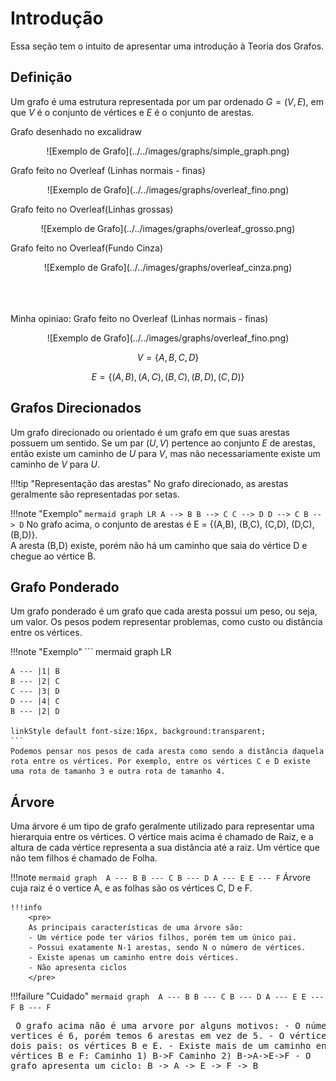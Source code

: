 # Introdução

Essa seção tem o intuito de apresentar uma introdução à Teoria dos Grafos.

## Definição
Um grafo é uma estrutura representada por um par ordenado $G = (V, E)$, em que $V$ é o conjunto de vértices 
e $E$ é o conjunto de arestas.

Grafo desenhado no excalidraw
<center> 
    ![Exemplo de Grafo](../../images/graphs/simple_graph.png)
</center>

Grafo feito no Overleaf (Linhas normais - finas)
<center> 
    ![Exemplo de Grafo](../../images/graphs/overleaf_fino.png)
</center>

Grafo feito no Overleaf(Linhas grossas)
<center> 
    ![Exemplo de Grafo](../../images/graphs/overleaf_grosso.png)
</center>

Grafo feito no Overleaf(Fundo Cinza)
<center> 
    ![Exemplo de Grafo](../../images/graphs/overleaf_cinza.png)
</center>

<br><br><br>
Minha opiniao:
Grafo feito no Overleaf (Linhas normais - finas)
<center> 
    ![Exemplo de Grafo](../../images/graphs/overleaf_fino.png)
</center>

$$
    V = \{A, B, C, D\}
$$

$$
    E = \{
            (A, B), (A, C),
            (B, C), (B, D),
            (C, D)
        \}
$$

## Grafos Direcionados
Um grafo direcionado ou orientado é um grafo em que suas arestas possuem um sentido.
Se um par $(U,V)$ pertence ao conjunto $E$ de arestas, então existe um caminho de $U$ para $V$,
mas não necessariamente existe um caminho de $V$ para $U$.

!!!tip "Representação das arestas"
    No grafo direcionado, as arestas geralmente são representadas por setas. 

!!!note "Exemplo"
    ``` mermaid
    graph LR
    A --> B
    B --> C
    C --> D
    D --> C
    B --> D
    ```
    No grafo acima, o conjunto de arestas é E = {(A,B), (B,C), (C,D), (D,C), (B,D)}.
    <br>
    A aresta (B,D) existe, porém não há um caminho que saia do vértice D e chegue ao vértice B.

## Grafo Ponderado
Um grafo ponderado é um grafo que cada aresta possui um peso, ou seja, um valor. Os pesos podem representar problemas, como custo ou distância entre os vértices.

!!!note "Exemplo"
    ``` mermaid
    graph LR

    A --- |1| B
    B --- |2| C
    C --- |3| D
    D --- |4| C
    B --- |2| D

    linkStyle default font-size:16px, background:transparent;
    ```
    Podemos pensar nos pesos de cada aresta como sendo a distância daquela rota entre os vértices. Por exemplo, entre os vértices C e D existe uma rota de tamanho 3 e outra rota de tamanho 4.

## Árvore
Uma árvore é um tipo de grafo geralmente utilizado para representar uma hierarquia entre os vértices. O vértice mais acima é chamado de Raiz, e a altura de cada vértice representa a sua distância até a raiz. Um vértice que não tem filhos é chamado de Folha.
<br>


!!!note
    ``` mermaid
    graph 
    A --- B
    B --- C
    B --- D
    A --- E
    E --- F
    ```
    Árvore cuja raiz é o vertice A, e as folhas são os vértices C, D e F.

    !!!info
        <pre>
        As principais características de uma árvore são: 
        - Um vértice pode ter vários filhos, porém tem um único pai. 
        - Possui exatamente N-1 arestas, sendo N o número de vértices. 
        - Existe apenas um caminho entre dois vértices. 
        - Não apresenta ciclos
        </pre>


!!!failure "Cuidado"
    ``` mermaid
    graph 
    A --- B
    B --- C
    B --- D
    A --- E
    E --- F
    B --- F
    ```
    <pre>
    O grafo acima não é uma arvore por alguns motivos:
    - O número de vertices é 6, porém temos 6 arestas em vez de 5. 
    - O vértice F apresenta dois pais: os vértices B e E.
    - Existe mais de um caminho entre os vértices B e F:
        Caminho 1) B->F
        Caminho 2) B->A->E->F
    - O grafo apresenta um ciclo: B -> A -> E -> F -> B 
    </pre>